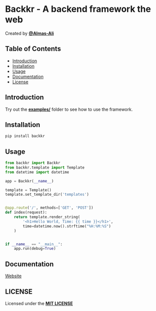 # Backkr - A backend framework the web 

Created by [**@Almas-Ali**](https://github.com/Almas-Ali)

## Table of Contents

- [Introduction](#introduction)
- [Installation](#installation)
- [Usage](#usage)
- [Documentation](#documentation)
- [License](#license)

## Introduction

Try out the [**examples/**](https://github.com/Almas-Ali/backkr/tree/master/examples/) folder to see how to use the framework.

## Installation

```bash
pip install backkr
```

## Usage

```python
from backkr import Backkr
from backkr.template import Template
from datetime import datetime

app = Backkr(__name__)

template = Template()
template.set_template_dir('templates')


@app.route('/', methods=['GET', 'POST'])
def index(request):
    return template.render_string(
        '<h1>Hello World, Time: {{ time }}</h1>',
        time=datetime.now().strftime("%H:%M:%S")
    )


if __name__ == "__main__":
    app.run(debug=True)
```


## Documentation

[Website](https://almas-ali.github.io/backkr/)

## LICENSE

Licensed under the [**MIT LICENSE**](https://github.com/Almas-Ali/backkr/tree/master/LICENSE)

